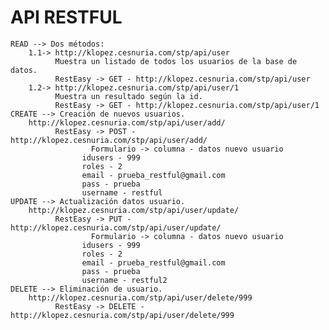 # API RESTFUL

	READ --> Dos métodos:
		1.1-> http://klopez.cesnuria.com/stp/api/user
		      Muestra un listado de todos los usuarios de la base de datos.
		      RestEasy -> GET - http://klopez.cesnuria.com/stp/api/user
		1.2-> http://klopez.cesnuria.com/stp/api/user/1
		      Muestra un resultado según la id.
		      RestEasy -> GET - http://klopez.cesnuria.com/stp/api/user/1
	CREATE --> Creación de nuevos usuarios.
		http://klopez.cesnuria.com/stp/api/user/add/
		      RestEasy -> POST - http://klopez.cesnuria.com/stp/api/user/add/
		      		  Formulario -> columna - datos nuevo usuario
					idusers - 999
					roles - 2
					email - prueba_restful@gmail.com
					pass - prueba
					username - restful
	UPDATE --> Actualización datos usuario.
		http://klopez.cesnuria.com/stp/api/user/update/
		      RestEasy -> PUT - http://klopez.cesnuria.com/stp/api/user/update/
		      		  Formulario -> columna - datos nuevo usuario
					idusers - 999
					roles - 2
					email - prueba_restful@gmail.com
					pass - prueba
					username - restful2
	DELETE --> Eliminación de usuario.
		http://klopez.cesnuria.com/stp/api/user/delete/999
		      RestEasy -> DELETE - http://klopez.cesnuria.com/stp/api/user/delete/999
		      		  
